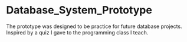 # Database_System_Prototype
The prototype was designed to be practice for future database projects. Inspired by a quiz I gave to the programming class I teach.
